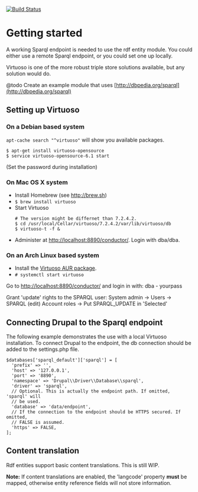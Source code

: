 [![Build Status](https://travis-ci.org/ec-europa/rdf_entity.svg?branch=8.x-1.x)](https://travis-ci.org/ec-europa/rdf_entity)

# Getting started
A working Sparql endpoint is needed to use the rdf entity module.
You could either use a remote Sparql endpoint, or you could set one up locally.

Virtuoso is one of the more robust triple store solutions available, but any
solution would do.

@todo Create an example module that uses
  [http://dbpedia.org/sparql](http://dbpedia.org/sparql)

## Setting up Virtuoso
### On a Debian based system

`apt-cache search "^virtuoso"` will show you available packages.

  ```
  $ apt-get install virtuoso-opensource
  $ service virtuoso-opensource-6.1 start
  ```
 
 (Set the password during installation)

### On Mac OS X system
- Install Homebrew (see http://brew.sh)
- `$ brew install virtuoso`
- Start Virtuoso
  ```
  # The version might be differnet than 7.2.4.2.
  $ cd /usr/local/Cellar/virtuoso/7.2.4.2/var/lib/virtuoso/db
  $ virtuoso-t -f &
  ```
- Administer at
  [http://localhost:8890/conductor/](http://localhost:8890/conductor/). Login
  with dba/dba.

### On an Arch Linux based system
- Install the
  [Virtuoso AUR package](https://aur.archlinux.org/packages/virtuoso/).
- `# systemctl start virtuoso`

 Go to [http://localhost:8890/conductor/](http://localhost:8890/conductor/)
 and login in with: dba - yourpass

Grant 'update' rights to the SPARQL user:
System admin -> Users -> SPARQL (edit)
Account roles -> Put SPARQL_UPDATE in 'Selected'

## Connecting Drupal to the Sparql endpoint
The following example demonstrates the use with a local Virtuoso installation.
To connect Drupal to the endpoint, the db connection should be added to the
settings.php file.

    $databases['sparql_default']['sparql'] = [
      'prefix' => '',
      'host' => '127.0.0.1',
      'port' => '8890',
      'namespace' => 'Drupal\\Driver\\Database\\sparql',
      'driver' => 'sparql',
      // Optional. This is actually the endpoint path. If omitted, 'sparql' will
      // be used.
      'database' => 'data/endpoint',
      // If the connection to the endpoint should be HTTPS secured. If omitted,
      // FALSE is assumed.
      'https' => FALSE,
    ];

## Content translation
Rdf entities support basic content translations. This is still WIP.

**Note:** If content translations are enabled, the 'langcode' property
**must** be mapped, otherwise entity reference fields will not store
information.
